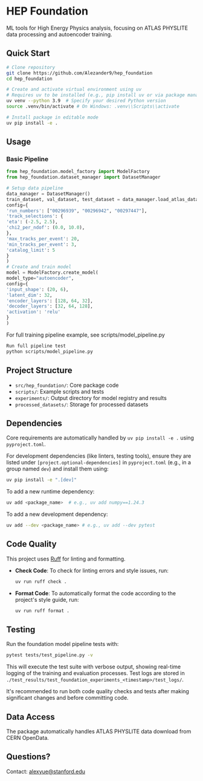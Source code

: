 # HEP Foundation

ML tools for High Energy Physics analysis, focusing on ATLAS PHYSLITE data processing and autoencoder training.

## Quick Start

```bash
# Clone repository
git clone https://github.com/Alezander9/hep_foundation
cd hep_foundation

# Create and activate virtual environment using uv
# Requires uv to be installed (e.g., pip install uv or via package manager)
uv venv --python 3.9  # Specify your desired Python version
source .venv/bin/activate # On Windows: .venv\\Scripts\\activate

# Install package in editable mode
uv pip install -e .
```

## Usage

### Basic Pipeline
```python
from hep_foundation.model_factory import ModelFactory
from hep_foundation.dataset_manager import DatasetManager

# Setup data pipeline
data_manager = DatasetManager()
train_dataset, val_dataset, test_dataset = data_manager.load_atlas_datasets(
config={
'run_numbers': ["00296939", "00296942", "00297447"],
'track_selections': {
'eta': (-2.5, 2.5),
'chi2_per_ndof': (0.0, 10.0),
},
'max_tracks_per_event': 20,
'min_tracks_per_event': 3,
'catalog_limit': 5
}
)
# Create and train model
model = ModelFactory.create_model(
model_type="autoencoder",
config={
'input_shape': (20, 6),
'latent_dim': 32,
'encoder_layers': [128, 64, 32],
'decoder_layers': [32, 64, 128],
'activation': 'relu'
}
)
```
For full training pipeline example, see scripts/model_pipeline.py
```bash
Run full pipeline test
python scripts/model_pipeline.py
```

## Project Structure
- `src/hep_foundation/`: Core package code
- `scripts/`: Example scripts and tests
- `experiments/`: Output directory for model registry and results
- `processed_datasets/`: Storage for processed datasets

## Dependencies
Core requirements are automatically handled by `uv pip install -e .` using `pyproject.toml`.

For development dependencies (like linters, testing tools), ensure they are listed under `[project.optional-dependencies]` in `pyproject.toml` (e.g., in a group named `dev`) and install them using:

```bash
uv pip install -e ".[dev]"
```

To add a new runtime dependency:
```bash
uv add <package_name>  # e.g., uv add numpy==1.24.3
```

To add a new development dependency:
```bash
uv add --dev <package_name> # e.g., uv add --dev pytest
```

## Code Quality

This project uses [Ruff](https://docs.astral.sh/ruff/) for linting and formatting.

- **Check Code**: To check for linting errors and style issues, run:
  ```bash
  uv run ruff check .
  ```
- **Format Code**: To automatically format the code according to the project's style guide, run:
  ```bash
  uv run ruff format .
  ```

## Testing

Run the foundation model pipeline tests with:
```bash
pytest tests/test_pipeline.py -v
```

This will execute the test suite with verbose output, showing real-time logging of the training and evaluation processes. Test logs are stored in `./test_results/test_foundation_experiments_<timestamp>/test_logs/`.

It's recommended to run both code quality checks and tests after making significant changes and before committing code.

## Data Access
The package automatically handles ATLAS PHYSLITE data download from CERN OpenData.

## Questions?
Contact: alexyue@stanford.edu